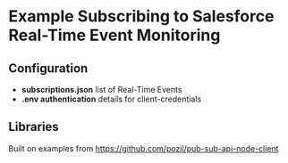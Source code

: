 # Example Subscribing to Salesforce Real-Time Event Monitoring

## Configuration
- **subscriptions.json** list of Real-Time Events
- **.env authentication** details for client-credentials

## Libraries
Built on examples from https://github.com/pozil/pub-sub-api-node-client